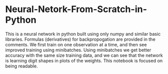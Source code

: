 # Neural-Netork-From-Scratch-in-Python
 This is a neural network in python built using only numpy and similar basic libraries.  Formulas (derivatives) for backpropogation are provided in the comments.  We first train on one observation at a time, and then see improved training using minibatches.  Using minibatches we get better accuracy with the same size training data, and we can see that the network is learning digit shapes in plots of the weights. This notebook is focused on being readable.
